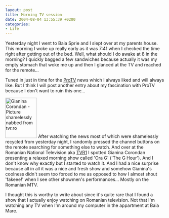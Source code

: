 ```yaml
---
layout: post
title: Morning TV session
date: 2004-08-04 13:55:39 +0200
categories:
- Life
---
```

Yesterday night I went to Baia Sprie and I slept over at my parents house. This morning I woke up really early as it was 7:41 when I checked the time right after getting out of the bed. Well, what should I do awake at 8 in the morning? I quickly bagged a few sandwiches because actually it was my empty stomach that woke me up and then I glanced at the TV and reached for the remote...

Tuned in just in time for the <a href="http://www.protv.ro" title="Under construction for a TV station's site? Nice...">ProTV</a> news which I always liked and will always like. But I think I will post another entry about my fascination with ProTV because I don't want to ruin this one...

<img src="https://content.rusiczki.net/blogpics/gianina_corondan.jpg" width="100" height="127" border="0" class="postimage" alt="Gianina Corondan - Picture shamelessly nabbed from tvr.ro" /> After watching the news most of which were shamelessly recycled from yesterday night, I randomly pressed the channel buttons on the remote searching for something else to watch. And over at the Romanian National Television aka <a href="http://www.tvr.ro">TVR1</a> I spotted Gianina Corondan presenting a relaxed morning show called 'Ora G' ('The G Hour'). And I don't know why exactly but I started to watch it. And I had a nice surprise because all in all it was a nice and fresh show and somehow Gianina's coolness didn't seem too forced to me as opposed to how I almost shout 'fakeee!' when I see other showmen's performances... Mostly on the Romanian MTV.

I thought this is worthy to write about since it's quite rare that I found a show that I actually enjoy watching on Romanian television. Not that I'm watching any TV when I'm around my computer in the appartment at Baia Mare.
